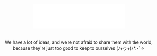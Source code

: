
<p align="center" style="padding: 20px 0">
  <img src="./logo-white.svg" alt="inbridge.cc" width="300" />
</p>
<p align="center">
  We have a lot of ideas, and we're not afraid to share them with the world, because they're just too good to keep to ourselves (ﾉ◕ヮ◕)ﾉ*:･ﾟ✧
</p>
